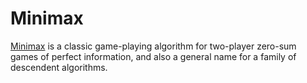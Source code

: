 ---
---

# Minimax

[Minimax][minimax] is a classic game-playing algorithm for two-player
zero-sum games of perfect information, and also a general name for a
family of descendent algorithms.

[minimax]: https://en.wikipedia.org/wiki/Minimax
